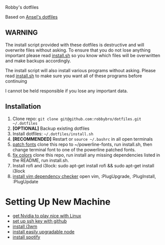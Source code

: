 Robby's dotfiles

Based on [Ansel's dotfiles](https://github.com/anstosa/dotfiles/blob/master/install.sh)

WARNING
-------

The install script provided with these dotfiles is destructive and will overwrite files without asking. To ensure that you do not lose anything important please read [install.sh](https://github.com/robbybro/dotfiles/blob/master/install.sh) so you know which files will be overwritten and make backups accordingly.

The install script will also install various programs without asking. Please read [install.sh](https://github.com/robbybro/dotfiles/blob/master/install.sh) to make sure you want all of these programs before continuing

I cannot be held responsible if you lose any important data.

Installation
------------

1. Clone repo: `git clone git@github.com:robbybro/dotfiles.git ~/.dotfiles`
2. **[OPTIONAL]** Backup existing dotfiles
3. Install dotfiles: `~/.dotfiles/install.sh`
4. **[RECOMMENDED]** Restart or `source ~/.bashrc` in all open terminals
5. [patch fonts](https://github.com/powerline/fonts) clone this repo to ~/powerline-fonts, run install.sh, then change terminal font to one of the powerline patched fonts.
6. [fix colors](https://github.com/Anthony25/gnome-terminal-colors-solarized) clone this repo, run install any missing dependencies listed in the README, run install.sh.
7. Install rofi and i3lock: sudo apt-get install rofi && sudo apt-get install i3lock
8. [install vim dependency checker](https://github.com/junegunn/vim-plug) open vim, :PlugUpgrade, :PlugInstall, :PlugUpdate

# Setting Up New Machine
* [get Nvidia to play nice with Linux](https://askubuntu.com/questions/301648/how-to-install-nvidia-driver-in-ubuntu)
* [set up ssh key with github](https://help.github.com/articles/adding-a-new-ssh-key-to-your-github-account/)
* [install i3wm](https://i3wm.org/docs/repositories.html)
* [install easily upgradable node](https://askubuntu.com/questions/426750/how-can-i-update-my-nodejs-to-the-latest-version)
* [install spotify](https://www.spotify.com/us/download/linux/)

